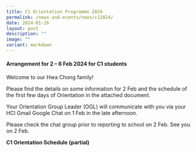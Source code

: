 ```yaml
---
title: C1 Orientation Programme 2024
permalink: /news-and-events/news/c12024/
date: 2024-01-26
layout: post
description: ""
image: ""
variant: markdown
---
```

<h4><strong>Arrangement for 2 – 6 Feb 2024 for C1 students</strong></h4>
<p>Welcome to our Hwa Chong family!</p>
<p>Please find the details on some information for 2 Feb and the schedule
    of the first few days of Orientation in the attached document.</p>
<p>Your Orientation Group Leader (OGL) will communicate with you via your
    HCI Gmail Google Chat on 1 Feb in the late afternoon.</p>
<p>Please check the chat group prior to reporting to school on 2 Feb. See
    you on 2 Feb.</p>
<p></p>

<p><strong>C1 Orientation Schedule (partial) </strong></p>